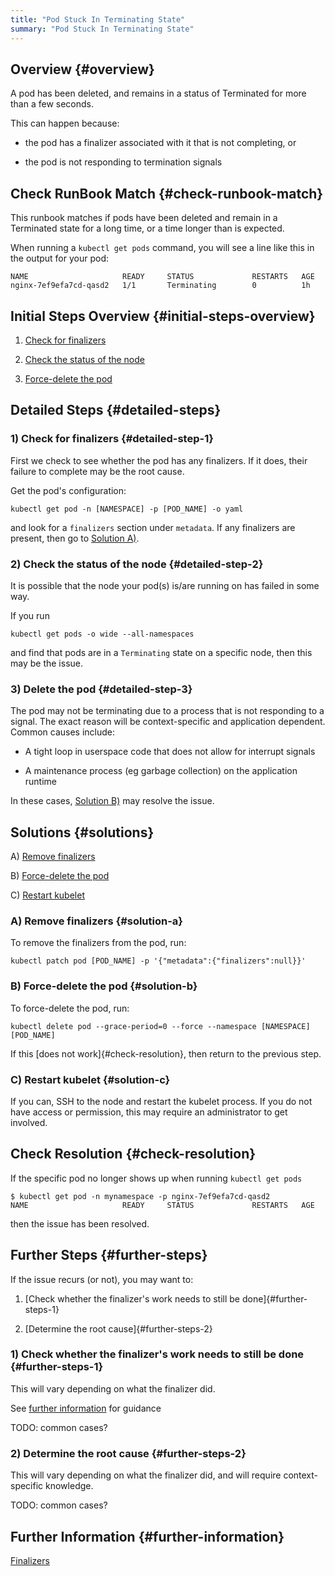 ```yaml
---
title: "Pod Stuck In Terminating State"
summary: "Pod Stuck In Terminating State"
---
```


## Overview {#overview}

A pod has been deleted, and remains in a status of Terminated for more than a few seconds.

This can happen because:

- the pod has a finalizer associated with it that is not completing, or

- the pod is not responding to termination signals

## Check RunBook Match {#check-runbook-match}

This runbook matches if pods have been deleted and remain in a Terminated state for a long time, or a time longer than is expected.

When running a `kubectl get pods` command, you will see a line like this in the output for your pod:

```
NAME                     READY     STATUS             RESTARTS   AGE
nginx-7ef9efa7cd-qasd2   1/1       Terminating        0          1h
```

## Initial Steps Overview {#initial-steps-overview}

1) [Check for finalizers](#detailed-step-1)

2) [Check the status of the node](#detailed-step-2)

3) [Force-delete the pod](#detailed-step-3)

## Detailed Steps {#detailed-steps}

### 1) Check for finalizers {#detailed-step-1}

First we check to see whether the pod has any finalizers. If it does, their failure to complete may be the root cause.

Get the pod's configuration:

```
kubectl get pod -n [NAMESPACE] -p [POD_NAME] -o yaml
```

and look for a `finalizers` section under `metadata`. If any finalizers are present, then go to [Solution A)](#solution-a).

### 2) Check the status of the node {#detailed-step-2}

It is possible that the node your pod(s) is/are running on has failed in some way.

If you run

```
kubectl get pods -o wide --all-namespaces
```

and find that pods are in a `Terminating` state on a specific node, then this may be the issue.

### 3) Delete the pod {#detailed-step-3}

The pod may not be terminating due to a process that is not responding to a signal. The exact reason will be context-specific and application dependent. Common causes include:

- A tight loop in userspace code that does not allow for interrupt signals

- A maintenance process (eg garbage collection) on the application runtime

In these cases, [Solution B)](#solution-b) may resolve the issue.

## Solutions {#solutions}

A) [Remove finalizers](#solution-a)

B) [Force-delete the pod](#solution-b)

C) [Restart kubelet](#solution-c)

### A) Remove finalizers {#solution-a}

To remove the finalizers from the pod, run:

```
kubectl patch pod [POD_NAME] -p '{"metadata":{"finalizers":null}}'
```

### B) Force-delete the pod {#solution-b}

To force-delete the pod, run:

```
kubectl delete pod --grace-period=0 --force --namespace [NAMESPACE] [POD_NAME]
```

If this [does not work]{#check-resolution}, then return to the previous step.

### C) Restart kubelet {#solution-c}

If you can, SSH to the node and restart the kubelet process. If you do not have access or permission, this may require an administrator to get involved.

## Check Resolution {#check-resolution}

If the specific pod no longer shows up when running `kubectl get pods`

```
$ kubectl get pod -n mynamespace -p nginx-7ef9efa7cd-qasd2
NAME                     READY     STATUS             RESTARTS   AGE
```

then the issue has been resolved.

## Further Steps {#further-steps}

If the issue recurs (or not), you may want to:

1) [Check whether the finalizer's work needs to still be done]{#further-steps-1}

2) [Determine the root cause]{#further-steps-2}

### 1) Check whether the finalizer's work needs to still be done {#further-steps-1}

This will vary depending on what the finalizer did.

See [further information](#further-information) for guidance

TODO: common cases?

### 2) Determine the root cause {#further-steps-2}

This will vary depending on what the finalizer did, and will require context-specific knowledge.

TODO: common cases?

## Further Information {#further-information}

[Finalizers](https://book.kubebuilder.io/reference/using-finalizers.html)
